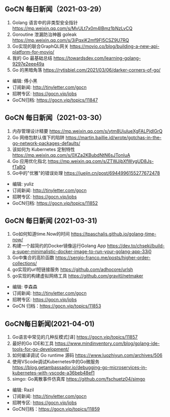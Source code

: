 ## GoCN 每日新闻（2021-03-29）

1. Golang 语言中的非类型安全指针 https://mp.weixin.qq.com/s/MvULt7x0m4IBmz1bNzLvCQ
2. Goroutine 泄漏防治神器 goleak https://mp.weixin.qq.com/s/3iPqxiK2mf9Fl5CSZ9U7RQ
3. Go实现的联合GraphQL网关 https://movio.co/blog/building-a-new-api-platform-for-movio/
4. 我的 Go 最基础总结 https://towardsdev.com/learning-golang-9297e2eee49a
5. Go 的黑暗角落 https://rytisbiel.com/2021/03/06/darker-corners-of-go/

- 编辑: 傅小黑
- 订阅新闻: http://tinyletter.com/gocn
- 招聘专区: https://gocn.vip/jobs
- GoCN归档: https://gocn.vip/topics/11847


## GoCN 每日新闻（2021-03-30）

1. 内存管理设计精要 https://mp.weixin.qq.com/s/ytm8UiulueXgFALPjdlGrQ
2. Go 网络包默认值下的陷阱 https://martin.baillie.id/wrote/gotchas-in-the-go-network-packages-defaults/
3. 该如何为 Kubernetes 定制特性 https://mp.weixin.qq.com/s/0XZa2KBubdNtN6sJTonluA
4. Go 应用优化指北 https://mp.weixin.qq.com/s/ZTWJjbXfWygUD8Js-fTaBQ
5. Go中的"优雅"的错误处理 https://juejin.cn/post/6944996155277672478

- 编辑: yuliz
- 订阅新闻: http://tinyletter.com/gocn
- 招聘专区: https://gocn.vip/jobs
- GoCN归档: https://gocn.vip/topics/11852

## GoCN 每日新闻 (2021-03-31)

1. Go如何知道time.Now的时间 https://tpaschalis.github.io/golang-time-now/
2. 构建一个超简约的Docker镜像运行Golang App https://dev.to/chseki/build-a-super-minimalistic-docker-image-to-run-your-golang-app-33j0
3. Go中集合的高阶函数 https://sergio-franco.me/posts/higher-order-collections/
4. go实现的url短链接服务 https://github.com/adhocore/urlsh
5. go实现的构建虚拟网络工具 https://github.com/gravitl/netmaker

* 编辑: 李森森
* 订阅新闻: http://tinyletter.com/gocn
* 招聘专区: https://gocn.vip/jobs
* GoCN 归档：https://gocn.vip/topics/11853

## GoCN每日新闻(2021-04-01)

1. Go语言中常见的几种反模式[译] https://gocn.vip/topics/11857
2. 最好的Go IDE和工具 https://www.mindinventory.com/blog/golang-ide-tools-for-go-development/
3. 如何编译调试 Go runtime 源码 https://www.luozhiyun.com/archives/506
4. 使用VScode调试Kubernetes中的Go微服务 https://blog.getambassador.io/debugging-go-microservices-in-kubernetes-with-vscode-a36beb48ef1
5. simgo: Go离散事件仿真库 https://github.com/fschuetz04/simgo

+ 编辑: Razil
+ 订阅新闻: http://tinyletter.com/gocn
+ 招聘专区: https://gocn.vip/jobs 
+ GoCN归档：https://gocn.vip/topics/11859    
